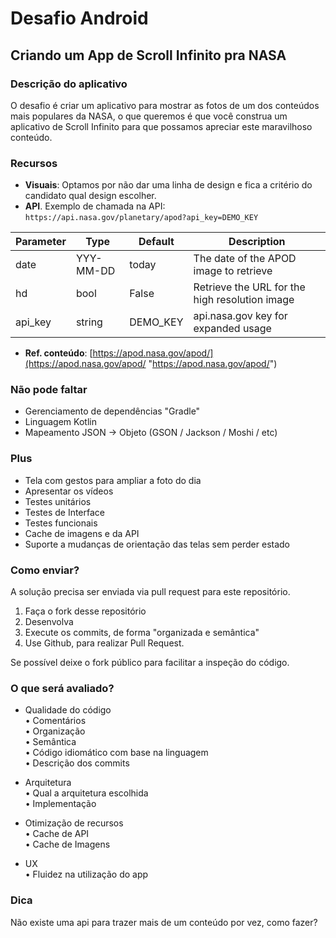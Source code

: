 # Desafio Android

## Criando um App de Scroll Infinito pra NASA

### **Descrição do aplicativo**
O desafio é criar um aplicativo para mostrar as fotos de um dos conteúdos mais populares da NASA, o que queremos é que você construa um aplicativo de Scroll Infinito para que possamos apreciar este maravilhoso conteúdo.

### **Recursos**
-   **Visuais**: Optamos  por não dar uma linha de design e fica a critério do candidato qual design escolher.
-   **API**. Exemplo de chamada na API:  `https://api.nasa.gov/planetary/apod?api_key=DEMO_KEY`

|Parameter  |Type 		|Default 	| Description |
|-----------|-----------|-----------|-----------------------------------------------|
|date		|YYY-MM-DD	|today 		|The date of the APOD image to retrieve			|
|hd			|bool		|False      |Retrieve the URL for the high resolution image |
|api_key	|string		|DEMO_KEY	|api.nasa.gov key for expanded usage			|

-   **Ref. conteúdo**: [https://apod.nasa.gov/apod/](https://apod.nasa.gov/apod/ "https://apod.nasa.gov/apod/")

### **Não pode faltar**

-   Gerenciamento de dependências "Gradle"
-   Linguagem Kotlin
-   Mapeamento JSON -> Objeto (GSON / Jackson / Moshi / etc)


### **Plus**

-   Tela com gestos para ampliar a foto do dia
-   Apresentar os vídeos
-   Testes unitários
-   Testes de Interface
-   Testes funcionais
-   Cache de imagens e da API
-   Suporte a mudanças de orientação das telas sem perder estado


### **Como enviar?**

A solução precisa ser enviada via pull request para este repositório.

1.  Faça o fork desse repositório
2.  Desenvolva
3.  Execute os commits, de forma "organizada e semântica"
4.  Use Github, para realizar Pull Request.

Se possível deixe o fork público para facilitar a inspeção do código.



### **O que será avaliado?**

- Qualidade do código  
• Comentários  
• Organização  
• Semântica  
• Código idiomático com base na linguagem  
• Descrição dos commits  

- Arquitetura  
• Qual a arquitetura escolhida  
• Implementação  

- Otimização de recursos  
• Cache de API  
• Cache de Imagens  

- UX  
• Fluidez na utilização do app  


### **Dica**
Não existe uma api para trazer mais de um conteúdo por vez, como fazer?
